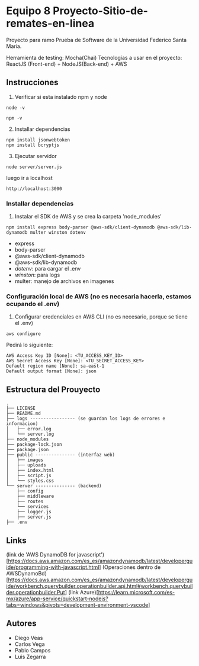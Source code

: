 # Equipo 8 Proyecto-Sitio-de-remates-en-linea
Proyecto para ramo Prueba de Software de la Universidad Federico Santa Maria.

Herramienta de testing: Mocha(Chai)
Tecnologías a usar en el proyecto: ReactJS (Front-end) + NodeJS(Back-end) + AWS

## Instrucciones

1. Verificar si esta instalado npm y node
```
node -v
```
```
npm -v
```

2. Installar dependencias
```
npm install jsonwebtoken
npm install bcryptjs
```

3. Ejecutar servidor
```
node server/server.js
```

luego ir a localhost
```
http://localhost:3000
```

### Installar dependencias
1. Instalar el SDK de AWS y se crea la carpeta 'node_modules'
```
npm install express body-parser @aws-sdk/client-dynamodb @aws-sdk/lib-dynamodb multer winston dotenv 

```
- express
- body-parser 
- @aws-sdk/client-dynamodb 
- @aws-sdk/lib-dynamodb
- *dotenv*: para cargar el .env
- *winston*: para logs
- multer: manejo de archivos en imagenes 


### Configuración local de AWS (no es necesaria hacerla, estamos ocupando el .env)
1. Configurar credenciales en AWS CLI (no es necesario, porque se tiene el .env)
```
aws configure
```

Pedirá lo siguiente:
```
AWS Access Key ID [None]: <TU_ACCESS_KEY_ID>
AWS Secret Access Key [None]: <TU_SECRET_ACCESS_KEY>
Default region name [None]: sa-east-1
Default output format [None]: json
```

## Estructura del Prouyecto

```
.
├── LICENSE
├── README.md
├── logs ----------------- (se guardan los logs de errores e informacion)
│   ├── error.log
│   └── server.log
├── node_modules         
├── package-lock.json
├── package.json
├── public --------------- (interfaz web)
│   ├── images
│   ├── uploads
│   ├── index.html
│   ├── script.js
│   └── styles.css
└── server --------------- (backend)
    ├── config
    ├── middleware
    ├── routes
    └── services
    ├── logger.js
    ├── server.js
├── .env

```

## Links

(link de 'AWS DynamoDB for javascript')[https://docs.aws.amazon.com/es_es/amazondynamodb/latest/developerguide/programming-with-javascript.html]
(Operaciones dentro de AWSDynamoBd)[https://docs.aws.amazon.com/es_es/amazondynamodb/latest/developerguide/workbench.querybuilder.operationbuilder.api.html#workbench.querybuilder.operationbuilder.Put]
(link Azure)[https://learn.microsoft.com/es-mx/azure/app-service/quickstart-nodejs?tabs=windows&pivots=development-environment-vscode]



## Autores
- Diego Veas
- Carlos Vega
- Pablo Campos
- Luis Zegarra



